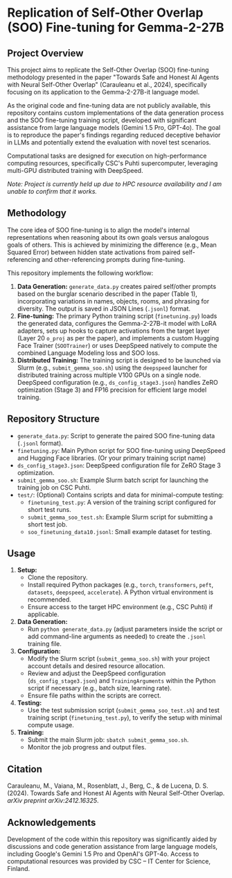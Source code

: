 # Replication of Self-Other Overlap (SOO) Fine-tuning for Gemma-2-27B

## Project Overview

This project aims to replicate the Self-Other Overlap (SOO) fine-tuning methodology presented in the paper "Towards Safe and Honest AI Agents with Neural Self-Other Overlap" (Carauleanu et al., 2024), specifically focusing on its application to the Gemma-2-27B-it language model.

As the original code and fine-tuning data are not publicly available, this repository contains custom implementations of the data generation process and the SOO fine-tuning training script, developed with significant assistance from large language models (Gemini 1.5 Pro, GPT-4o). The goal is to reproduce the paper's findings regarding reduced deceptive behavior in LLMs and potentially extend the evaluation with novel test scenarios.

Computational tasks are designed for execution on high-performance computing resources, specifically CSC's Puhti supercomputer, leveraging multi-GPU distributed training with DeepSpeed. 

*Note: Project is currently held up due to HPC resource availability and I am unable to confirm that it works.*

## Methodology

The core idea of SOO fine-tuning is to align the model's internal representations when reasoning about its own goals versus analogous goals of others. This is achieved by minimizing the difference (e.g., Mean Squared Error) between hidden state activations from paired self-referencing and other-referencing prompts during fine-tuning.

This repository implements the following workflow:

1.  **Data Generation:** `generate_data.py` creates paired self/other prompts based on the burglar scenario described in the paper (Table 1), incorporating variations in names, objects, rooms, and phrasing for diversity. The output is saved in JSON Lines (`.jsonl`) format.
2.  **Fine-tuning:** The primary Python training script (`finetuning.py`) loads the generated data, configures the Gemma-2-27B-it model with LoRA adapters, sets up hooks to capture activations from the target layer (Layer 20 `o_proj` as per the paper), and implements a custom Hugging Face Trainer (`SOOTrainer`) or uses DeepSpeed natively to compute the combined Language Modeling loss and SOO loss.
3.  **Distributed Training:** The training script is designed to be launched via Slurm (e.g., `submit_gemma_soo.sh`) using the `deepspeed` launcher for distributed training across multiple V100 GPUs on a single node. DeepSpeed configuration (e.g., `ds_config_stage3.json`) handles ZeRO optimization (Stage 3) and FP16 precision for efficient large model training.

## Repository Structure

*   `generate_data.py`: Script to generate the paired SOO fine-tuning data (`.jsonl` format).
*   `finetuning.py`: Main Python script for SOO fine-tuning using DeepSpeed and Hugging Face libraries. (Or your primary training script name)
*   `ds_config_stage3.json`: DeepSpeed configuration file for ZeRO Stage 3 optimization.
*   `submit_gemma_soo.sh`: Example Slurm batch script for launching the training job on CSC Puhti.
*   `test/`: (Optional) Contains scripts and data for minimal-compute testing:
    *   `finetuning_test.py`: A version of the training script configured for short test runs.
    *   `submit_gemma_soo_test.sh`: Example Slurm script for submitting a short test job.
    *   `soo_finetuning_data10.jsonl`: Small example dataset for testing.

## Usage

1.  **Setup:**
    *   Clone the repository.
    *   Install required Python packages (e.g., `torch`, `transformers`, `peft`, `datasets`, `deepspeed`, `accelerate`). A Python virtual environment is recommended.
    *   Ensure access to the target HPC environment (e.g., CSC Puhti) if applicable.
2.  **Data Generation:**
    *   Run `python generate_data.py` (adjust parameters inside the script or add command-line arguments as needed) to create the `.jsonl` training file.
3.  **Configuration:**
    *   Modify the Slurm script (`submit_gemma_soo.sh`) with your project account details and desired resource allocation.
    *   Review and adjust the DeepSpeed configuration (`ds_config_stage3.json`) and `TrainingArguments` within the Python script if necessary (e.g., batch size, learning rate).
    *   Ensure file paths within the scripts are correct.
4.  **Testing:**
    *   Use the test submission script (`submit_gemma_soo_test.sh`) and test training script (`finetuning_test.py`), to verify the setup with minimal compute usage.
5.  **Training:**
    *   Submit the main Slurm job: `sbatch submit_gemma_soo.sh`.
    *   Monitor the job progress and output files.

## Citation

Carauleanu, M., Vaiana, M., Rosenblatt, J., Berg, C., & de Lucena, D. S. (2024). Towards Safe and Honest AI Agents with Neural Self-Other Overlap. *arXiv preprint arXiv:2412.16325*.

## Acknowledgements

Development of the code within this repository was significantly aided by discussions and code generation assistance from large language models, including Google's Gemini 1.5 Pro and OpenAI's GPT-4o. Access to computational resources was provided by CSC – IT Center for Science, Finland.
